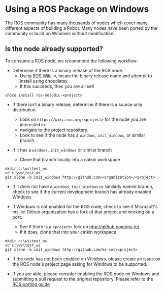 # Using a ROS Package on Windows
The ROS community has many thousands of nodes which cover many different aspects of building a Robot. Many nodes have been ported by the community or build on Windows without modification. 

## Is the node already supported?
To consume a ROS node, we recommend the following workflow:

* Determine if there is a binary release of the ROS node.
    * Using [ROS Wiki](http://wiki.ros.org) &nearr;, locate the binary release name and attempt to install using chocolatey. 
    * If this succeeds, then you are all set!
```no-highlight
choco install ros-melodic-<project>
```
* If there isn't a binary release, determine if there is a source only distribution. 
    * Look on `https://wiki.ros.org/<project>` for the node you are interested in.
    * navigate to the project repository.
    * Look to see if the node has a `windows`, `init_windows`, or similar branch

* If it has a `windows`, `init_windows` or similar branch 
   * Clone that branch locally into a catkin workspace
```no-highlight
mkdir c:\ws\test_ws
cd c:\ws\test_ws
git clone -b init_windows http://github.com/<organization>/<project>
```

  * If it does not have a `windows`, `init_windows` or similarly named branch, check to see if the current development branch has already enabled Windows.

  * If Windows is not enabled for the ROS node, check to see if Microsoft's ms-iot Github organization has a fork of that project and working on a port.
      * See if there is a `<project>` fork on http://github.com/ms-iot
      * If it does, clone that into your catkin workspace
```no-highlight
mkdir c:\ws\test_ws
cd c:\ws\test_ws
git clone -b init_windows http://github.com/ms-iot/<project>
```

* If the node has not been enabled on Windows, please create an issue on the ROS node's project page asking for Windows to be supported. 

* If you are able, please consider enabling the ROS node on Windows and submitting a pull request to the original repository. Please refer to the [ROS porting guide](porting)





